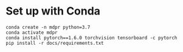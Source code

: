 # Set up with Conda
```shell script
conda create -n mdpr python=3.7
conda activate mdpr
conda install pytorch==1.6.0 torchvision tensorboard -c pytorch
pip install -r docs/requirements.txt
```
